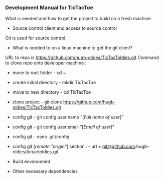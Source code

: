 ### Development Manual for TicTacToe

What is needed and how to get the project to build on a fresh machine

- Source control client and access to source control

Git is used for source control.
 - What is needed to on a linux machine to get the git client?

URL to repo is https://github.com/hugb-oldies/TicTacToldies.git
Command to clone repo onto developer machine :
 - move to root folder      - cd ~
 - create initial directory - mkdir TicTacToe
 - move to new directory    - cd TicTacToe
 - clone project            - git clone https://github.com/hugb-oldies/TicTacToldies.git
 - config git               - git config user.name "[_Full name of user_]" 
 - config git               - git config user.email "[_Email of user_]" 
 - config git               - nano .git/config
 - config git [_remote "origin"_] section :
                            - url = git@github.com:hugb-oldies/tictactoldies.git


- Build environment

- Other necessary dependencies

